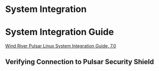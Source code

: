 # System Integration

# System Integration Guide

[Wind River Pulsar Linux System Integration Guide, 7.0](https://knowledge.windriver.com/en-us/000_Products/000/060/000/020/000_Wind_River_Pulsar_Linux_System_Integration_Guide,_7.0)

## Verifying Connection to Pulsar Security Shield